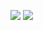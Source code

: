 ![](https://img.shields.io/github/license/Woody230/CSharpExtensions)
[![](https://img.shields.io/nuget/v/Woody230.FluentValidation)](https://www.nuget.org/packages/Woody230.FluentValidation)